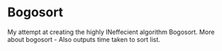 # Bogosort
My attempt at creating the highly INeffecient algorithm Bogosort.
More about bogosort - 
Also outputs time taken to sort list.
